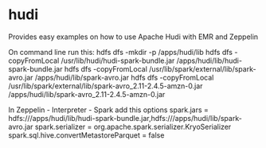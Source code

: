 # hudi
Provides easy examples on how to use Apache Hudi with EMR and Zeppelin


On command line run this:
hdfs dfs -mkdir -p /apps/hudi/lib
hdfs dfs -copyFromLocal /usr/lib/hudi/hudi-spark-bundle.jar /apps/hudi/lib/hudi-spark-bundle.jar
hdfs dfs -copyFromLocal /usr/lib/spark/external/lib/spark-avro.jar /apps/hudi/lib/spark-avro.jar
hdfs dfs -copyFromLocal /usr/lib/spark/external/lib/spark-avro_2.11-2.4.5-amzn-0.jar /apps/hudi/lib/spark-avro_2.11-2.4.5-amzn-0.jar


In Zeppelin - Interpreter - Spark add this options
spark.jars = hdfs:///apps/hudi/lib/hudi-spark-bundle.jar,hdfs:///apps/hudi/lib/spark-avro.jar
spark.serializer = org.apache.spark.serializer.KryoSerializer
spark.sql.hive.convertMetastoreParquet = false

